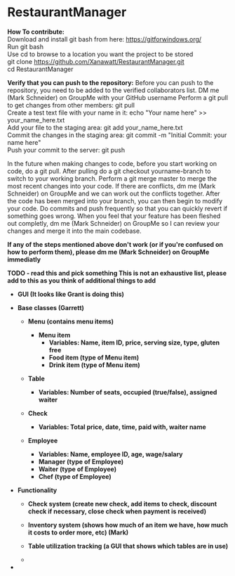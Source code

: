 # RestaurantManager

<b>How To contribute:</b>  
Download and install git bash from here: https://gitforwindows.org/  
Run git bash  
Use cd to browse to a location you want the project to be stored  
git clone https://github.com/Xanawatt/RestaurantManager.git  
cd RestaurantManager



<b>Verify that you can push to the repository:</b> 
Before you can push to the repository, you need to be added to the verified collaborators list. DM me (Mark Schneider) on GroupMe with your GitHub username
Perform a git pull to get changes from other members: git pull  
Create a test text file with your name in it: echo "Your name here" >> your_name_here.txt  
Add your file to the staging area: git add your_name_here.txt  
Commit the changes in the staging area: git commit -m "Initial Commit: your name here"  
Push your commit to the server: git push  

In the future when making changes to code, before you start working on code, do a git pull. After pulling do a git checkout yourname-branch to switch to your working branch. Perform a git merge master to merge the most recent changes into your code. If there are conflicts, dm me (Mark Schneider) on GroupMe and we can work out the conflicts together. After the code has been merged into your branch, you can then begin to modify your code. Do commits and push frequently so that you can quickly revert if something goes wrong. When you feel that your feature has been fleshed out completly, dm me (Mark Schneider) on GroupMe so I can review your changes and merge it into the main codebase.

<b>If any of the steps mentioned above don't work (or if you're confused on how to perform them), please dm me (Mark Schneider) on GroupMe immediatly<b>

<b>TODO - read this and pick something</b>
This is not an exhaustive list, please add to this as you think of additional things to add

- GUI (It looks like Grant is doing this)

- Base classes (Garrett)
	- Menu (contains menu items)
		- Menu item
			- Variables: Name, item ID, price, serving size, type, gluten free
			- Food item (type of Menu item)
			- Drink item (type of Menu item)
				
	- Table
		- Variables: Number of seats, occupied (true/false), assigned waiter
		
	- Check
		- Variables: Total price, date, time, paid with, waiter name
		
	- Employee
		- Variables: Name, employee ID, age, wage/salary
		- Manager (type of Employee)
		- Waiter (type of Employee)
		- Chef (type of Employee)

- Functionality
	- Check system (create new check, add items to check, discount check if necessary, close check when payment is received)
	
	- Inventory system (shows how much of an item we have, how much 
it costs to order more, etc) (Mark)
	
	- Table utilization tracking (a GUI that shows which tables are in use)
	
	- 
- 
